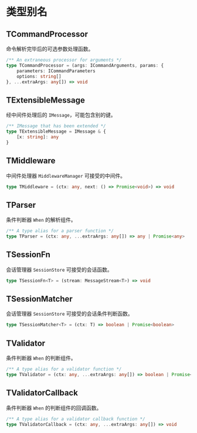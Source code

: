 # 类型别名

## TCommandProcessor [<Badge text="0.3.0-" type="error" /> <Badge text="classes/command/definitions"></Badge>](https://github.com/ionjs-dev/ionjs/tree/master/src/classes/command/definitions.ts)
命令解析完毕后的可选参数处理函数。

```ts {2}
/** An extraneous processor for arguments */
type TCommandProcessor = (args: ICommandArguments, params: {
    parameters: ICommandParameters
    options: string[]
}, ...extraArgs: any[]) => void
```

## TExtensibleMessage [<Badge text="instances/definitions" />](https://github.com/ionjs-dev/ionjs/tree/master/src/instances/definitions.ts)
经中间件处理后的 `IMessage`，可能包含别的键。

```ts {2}
/** IMessage that has been extended */
type TExtensibleMessage = IMessage & {
    [x: string]: any
}
```

## TMiddleware [<Badge text="classes/middleware/definitions" />](https://github.com/ionjs-dev/ionjs/tree/master/src/classes/middleware/definitions.ts)
中间件处理器 `MiddlewareManager` 可接受的中间件。

```ts {1}
type TMiddleware = (ctx: any, next: () => Promise<void>) => void
```

## TParser [<Badge text="classes/when/definitions" />](https://github.com/ionjs-dev/ionjs/tree/master/src/classes/when/definitions.ts)
条件判断器 `When` 的解析组件。

```ts {2}
/** A type alias for a parser function */
type TParser = (ctx: any, ...extraArgs: any[]) => any | Promise<any>
```

## TSessionFn [<Badge text="classes/session/definitions" />](https://github.com/ionjs-dev/ionjs/tree/master/src/classes/session/definitions.ts)
会话管理器 `SessionStore` 可接受的会话函数。

```ts {1}
type TSessionFn<T> = (stream: MessageStream<T>) => void
```

## TSessionMatcher [<Badge text="classes/session/definitions" />](https://github.com/ionjs-dev/ionjs/tree/master/src/classes/session/definitions.ts)
会话管理器 `SessionStore` 可接受的会话条件判断函数。

```ts {1}
type TSessionMatcher<T> = (ctx: T) => boolean | Promise<boolean>
```

## TValidator [<Badge text="classes/when/definitions" />](https://github.com/ionjs-dev/ionjs/tree/master/src/classes/when/definitions.ts)
条件判断器 `When` 的判断组件。

```ts {2}
/** A type alias for a validator function */
type TValidator = (ctx: any, ...extraArgs: any[]) => boolean | Promise<boolean>
```

## TValidatorCallback [<Badge text="classes/when/definitions" />](https://github.com/ionjs-dev/ionjs/tree/master/src/classes/when/definitions.ts)
条件判断器 `When` 的判断组件的回调函数。

```ts {2}
/** A type alias for a validator callback function */
type TValidatorCallback = (ctx: any, ...extraArgs: any[]) => void
```

